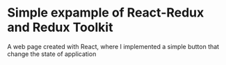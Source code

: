 # Simple expample of React-Redux and Redux Toolkit

A web page created with React, where I implemented a simple button that change the state of application
